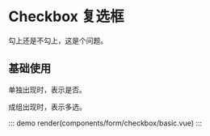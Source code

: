 # Checkbox 复选框

勾上还是不勾上，这是个问题。

## 基础使用

单独出现时，表示是否。

成组出现时，表示多选。

::: demo
render(components/form/checkbox/basic.vue)
:::
